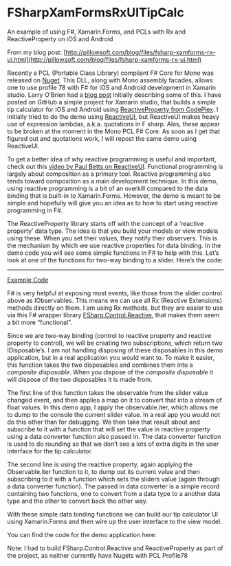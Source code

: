 FSharpXamFormsRxUITipCalc
=========================

An example of using F#, Xamarin.Forms, and PCLs with Rx and ReactiveProperty on iOS and Android

From my blog post: [http://pillowsoft.com/blog/files/fsharp-xamforms-rx-ui.html](http://pillowsoft.com/blog/files/fsharp-xamforms-rx-ui.html)


Recently a PCL (Portable Class Library) compliant F# Core for Mono was released on [Nuget](https://www.nuget.org/packages/FSharp.Core.Mono.Signed/). This DLL, along with Mono assembly facades, allows one to use profile 78 with F# for iOS and Android development in Xamarin studio.  Larry O’Brien had a [blog post](http://www.knowing.net/index.php/2014/08/27/xamarin-forms-programming-in-f/) initially describing some of this. I have posted on GitHub a simple project for Xamarin studio,  that builds a simple tip calculator for iOS and Android using [ReactiveProperty from CodePlex](https://reactiveproperty.codeplex.com/).  I initially tried to do the demo using [ReactiveUI](http://www.reactiveui.net/), but ReactiveUI makes heavy use of expression lambdas, a.k.a. quotations in F sharp. Alas, these appear to be broken at the moment in the Mono PCL F# Core.  As soon as I get that figured out and quotations work, I will repost the same demo using ReactiveUI.

To get a better idea of why reactive programming is useful and important, check out this [video by Paul Betts on ReactiveUI](https://www.youtube.com/watch?v=1XNATGjqM6U).  Functional programming is largely about composition as a primary tool. Reactive programming also tends toward composition as a main development technique. In this demo, using reactive programming is a bit of an overkill compared to the data binding that is built-in to Xamarin.Forms. However, the demo is meant to be simple and hopefully will give you an idea as to how to start using reactive programming in F#.

The ReactiveProperty library starts off with the concept of a ‘reactive property’ data type. The idea is that you build your models or view models using these. When you set their values, they notify their observers. This is the mechanism by which we use reactive properties for data binding. In the demo code you will see some simple functions in F# to help with this.  Let’s look at one of the functions for two-way binding to a slider. Here’s the code:

___


[Example Code](https://gist.github.com/pillowsoft/ebf0e7b0a9db125ef09d)

F# is very helpful at exposing most events, like those from the slider control above as IObservables. This means we can use all Rx (Reactive Extensions)  methods directly on them. I am using Rx methods, but they are easier to use via this F# wrapper library [FSharp.Control.Reactive](https://github.com/fsprojects/FSharp.Control.Reactive), that makes them seem a bit more “functional”.

Since we are two-way binding (control to reactive property and reactive property to control), we will be creating two subscriptions, which return two IDisposable’s.  I am not handling disposing of these disposables in this demo application, but in a real application you would want to. To make it easier, this function takes the two disposables and combines them into a *composite disposable*.  When you dispose of the *composite disposable* it will dispose of the two disposables it is made from.  

The first line of this function takes the observable from the slider value changed event, and then applies a map on it to convert that into a stream of float values. In this demo app, I apply the observable.iter, which allows me to dump to the console the current slider value. In a real app you would not do this other than for debugging. We then take that result about and subscribe to it with a function that will set the value in reactive property using a data converter function also passed in.  The data converter function is used to do rounding so that we don’t see a lots of extra digits in the user interface for the tip calculator.

The second line is using the reactive property, again applying the Observable.iter function to it, to dump out its current value and then subscribing to it with a function which sets the sliders value (again through a data converter function).  The passed in data converter is a simple record containing two functions, one to convert from a data type to a another data type and the other to convert back the other way.

With these simple data binding functions we can build our tip calculator UI using Xamarin.Forms and then wire up the user interface to the view model.

You can find the code for the demo application here:

Note: I had to build FSharp.Control.Reactive and ReactiveProperty as part of the project, as neither currently have Nugets with PCL Profile78
